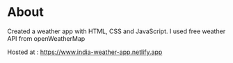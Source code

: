 # About
Created a weather app with HTML, CSS and JavaScript. I used free weather API from openWeatherMap

Hosted at : https://www.india-weather-app.netlify.app
